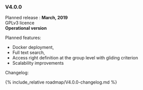 ### V4.0.0

Planned release : **March, 2019**  
GPLv3 licence  
**Operational version**

Planned features:

   * Docker deployment,
   * Full text search,
   * Access right definition at the group level with gliding criterion
   * Scalability improvements

Changelog:

{% include_relative roadmap/V4.0.0-changelog.md %}